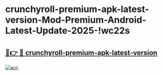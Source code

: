 # crunchyroll-premium-apk-latest-version-Mod-Premium-Android-Latest-Update-2025-!wc22s

# <h2><a href="https://1092nu.esa.edu.pl?title=crunchyroll-premium-apk-latest-version&ref=wc22s">🔗👉 🔴 crunchyroll-premium-apk-latest-version</a></h2>

[![acn](https://github.com/user-attachments/assets/0f9c940e-d8b0-45ae-aac7-cd30a18b3e1c)](https://1092nu.esa.edu.pl?title=crunchyroll-premium-apk-latest-version&ref=wc22s)

